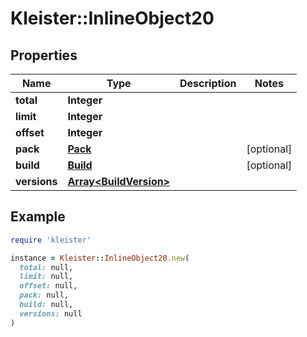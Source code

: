 # Kleister::InlineObject20

## Properties

| Name | Type | Description | Notes |
| ---- | ---- | ----------- | ----- |
| **total** | **Integer** |  |  |
| **limit** | **Integer** |  |  |
| **offset** | **Integer** |  |  |
| **pack** | [**Pack**](Pack.md) |  | [optional] |
| **build** | [**Build**](Build.md) |  | [optional] |
| **versions** | [**Array&lt;BuildVersion&gt;**](BuildVersion.md) |  |  |

## Example

```ruby
require 'kleister'

instance = Kleister::InlineObject20.new(
  total: null,
  limit: null,
  offset: null,
  pack: null,
  build: null,
  versions: null
)
```

